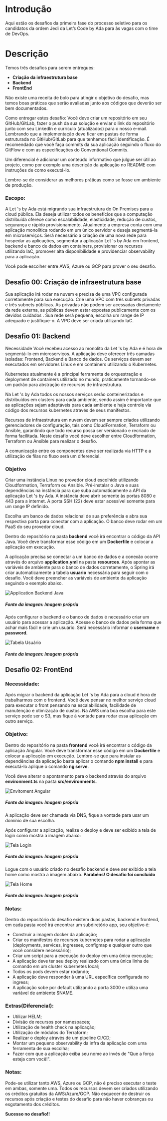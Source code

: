 # **Introdução**
Aqui estão os desafios da primeira fase do processo seletivo para os candidatos da ordem Jedi da Let’s Code by Ada para às vagas com o time de DevOps.
 
# **Descrição**
Temos três desafios para serem entregues:
 
* **Criação da infraestrutura base**
* **Backend**
* **FrontEnd**
 
Não existe uma receita de bolo para atingir o objetivo do desafio, mas temos boas práticas que serão avaliadas junto aos códigos que deverão ser bem documentados.
 
Como entregar estes desafio:
Você deve criar um repositório em seu GitHub/GitLab, fazer o push da sua solução e enviar o link do repositório junto com seu LinkedIn e currículo (atualizados) para o nosso e-mail. Lembrando que a implementação deve ficar em pastas de forma estruturada no GitHub/GitLab para que tenhamos fácil identificação. É recomendado que você faça commits da sua aplicação seguindo o fluxo do GitFlow e com as especificações do Conventional Commits.
 
Um diferencial é adicionar um conteúdo informativo que julgue ser útil ao projeto, como por exemplo uma descrição da aplicação no README com instruções de como executá-lo.
 
Lembre-se de considerar as melhores práticas como se fosse um ambiente de produção.
 
### **Escopo**:
A Let 's by Ada está migrando sua infraestrutura do On Premises para a cloud pública. Ela deseja utilizar todos os benefícios que a computação distribuída oferece como escalabilidade, elasticidade, redução de custos, segurança e rápido provisionamento. Atualmente a empresa conta com uma aplicação monolítica rodando em um único servidor e deseja segmentá-la em microserviços. Será necessário a criação de uma nova rede para hospedar as aplicações, segmentar a aplicação Let 's by Ada em frontend, backend e banco de dados em containers, provisionar os recursos utilizando IaC, promover alta disponibilidade e providenciar observability para a aplicação.
 
Você pode escolher entre AWS, Azure ou GCP para prover o seu desafio.
 
## **Desafio 00: Criação de infraestrutura base**
 
Sua aplicação irá rodar na nuvem e precisa de uma VPC configurada corretamente para sua execução. Crie uma VPC com três subnets privadas e três subnets públicas. As privadas não podem ser acessadas diretamente da rede externa, as públicas devem estar expostas publicamente com os devidos cuidados . Sua rede será pequena, escolha um range de IP adequado e justifique-o. A VPC deve ser criada utilizando IaC.
 
## **Desafio 01: Backend**
 
Necessidade
Você recebeu acesso ao monolito da Let 's by Ada e é hora de segmentá-lo em microserviços. A aplicação deve oferecer três camadas isoladas: Frontend, Backend e Banco de dados.  Os serviços devem ser executados em servidores Linux e em containers utilizando o Kubernetes.
 
Kubernetes atualmente é a principal ferramenta de orquestração e deployment de containers utilizado no mundo, praticamente tornando-se um padrão para abstração de recursos de infraestrutura.
 
Na Let 's by Ada todos os nossos serviços serão conteinerizados e distribuídos em clusters para cada ambiente, sendo assim é importante que as aplicações sejam adaptáveis para cada ambiente e haja controle via código dos recursos kubernetes através de seus manifestos.
 
Recursos de infraestrutura em nuvem devem ser sempre criados utilizando gerenciadores de configuração, tais como CloudFormation, Terraform ou Ansible, garantindo que todo recurso possa ser versionado e recriado de forma facilitada. Neste desafio você deve escolher entre Cloudformation, Terraform ou Ansible para realizar o desafio.
 
A comunicação entre os componentes deve ser realizada via HTTP e a utilização de filas no fluxo será um diferencial.  
 
### **Objetivo**
Criar uma instância Linux  no provedor cloud escolhido utilizando Cloudformation, Terraform ou Ansible.
Pré-instalar o Java e suas dependências na instância para que suba automaticamente a API da aplicação Let 's by Ada.
A instância deve abrir somente às portas 8080 e 443 para a internet. A porta SSH (22) deve estar acessível somente para um range IP definido.
 
Escolha um banco de dados relacional de sua preferência e abra sua respectiva porta para conectar com a aplicação. O banco deve rodar em um PaaS do seu provedor cloud.
 
Dentro do repositório na pasta **backend** você irá encontrar o código da API Java. Você deve transformar esse código em um **Dockerfile** e colocar a aplicação em execução.
 
A aplicação precisa se conectar a um banco de dados e a conexão ocorre através do arquivo **application.yml** na pasta **resources**. Após apontar as variáveis de ambiente para o banco de dados corretamente, o Spring irá criar automaticamente a tabela **usuario** necessária para seguir com o desafio. Você deve preencher as variáveis de ambiente da aplicação seguindo o exemplo abaixo.
 
![Application Backend Java](https://s3-sa-east-1.amazonaws.com/lcpi/f0d632a4-3e51-4d7f-9c18-5c75a257dc51.PNG)
##### Fonte da imagem: Imagem própria
 
Após configurar o backend e o banco de dados é necessário criar um usuário para acessar a aplicação. Acesse o banco de dados pela forma que achar mais fácil e crie um usuário. Será necessário informar o **username** e **password**.
 
![Tabela Usuário](https://s3-sa-east-1.amazonaws.com/lcpi/9e3c8f37-44bc-4964-8740-0ea422fdec07.PNG)
##### Fonte da imagem: Imagem própria
 
## **Desafio 02: FrontEnd**
 
### **Necessidade:**
Após migrar o backend da aplicação Let 's by Ada para a cloud é hora de trabalharmos com o frontend. Você deve pensar no melhor serviço cloud para executar o front pensando na escalabilidade, facilidade de manutenção e otimização de custos.  Na AWS uma boa escolha para este serviço pode ser o S3, mas fique à vontade para rodar essa aplicação em outro serviço.
 
### **Objetivo:**
 
Dentro do repositório na pasta **frontend** você irá encontrar o código da aplicação Angular. Você deve transformar esse código em um **Dockerfile** e colocar a aplicação em execução. Lembre-se que para instalar as dependências da aplicação basta aplicar o comando **npm install** e para executá-lo aplique o comando **ng serve**.
 
Você deve alterar o apontamento para o backend através do arquivo **environment.ts** na pasta **src/environments**.
 
![Envitoment Angular](https://s3-sa-east-1.amazonaws.com/lcpi/a14aa61a-5197-445d-aef4-9c2ad64715ad.PNG)
##### Fonte da imagem: Imagem própria
 
A aplicação deve ser chamada via DNS, fique a vontade para usar um domínio de sua escolha.
 
Após configurar a aplicação, realize o deploy e deve ser exibido a tela de login como mostra a imagem abaixo:
 
![Tela Login](https://s3-sa-east-1.amazonaws.com/lcpi/c92a1db7-fe23-43d7-84b0-ff7b3161e9c6.PNG)
##### Fonte da imagem: Imagem própria
 
Logue com o usuário criado no desafio backend e deve ser exibido a tela home como mostra a imagem abaixo. **Parabéns! O desafio foi concluído**
 
![Tela Home](https://s3-sa-east-1.amazonaws.com/lcpi/bec49cb2-03de-41b6-a5d6-88b9268c62b5.PNG)
##### Fonte da imagem: Imagem própria
 
### **Notas:**
Dentro do repositório do desafio existem duas pastas, backend e frontend, em cada pasta você irá encontrar um subdiretório app, seu objetivo é:
 
* Construir a imagem docker da aplicação;
* Criar os manifestos de recursos kubernetes para rodar a aplicação (deployments, services, ingresses, configmap e qualquer outro que você considere necessário);
* Criar um script para a execução do deploy em uma única execução;
* A aplicação deve ter seu deploy realizado com uma única linha de comando em um cluster kubernetes local;
* Todos os pods devem estar rodando;
* A aplicação deve responder à uma URL específica configurada no ingress;
* A aplicação sobe por default utilizando a porta 3000 e utiliza uma variável de ambiente $NAME.
 
 
### **Extras(Diferencial):**
 
* Utilizar HELM;
* Divisão de recursos por namespaces;
* Utilização de health check na aplicação;
* Utilização de módulos do Terraform;
* Realizar o deploy através de um pipeline CI/CD;
* Montar um pequeno observability da infra da aplicação com uma ferramenta de sua escolha;
* Fazer com que a aplicação exiba seu nome ao invés de "Que a força esteja com você!".
 
### **Notas:**
Pode-se utilizar tanto AWS, Azure ou GCP, não é preciso executar o teste em ambas, somente uma.
Todos os recursos devem ser criados utilizando os créditos gratuitos da AWS/Azure/GCP.
Não esquecer de destruir os recursos após criação e testes do desafio para não haver cobranças ou esgotamento dos créditos.
 
**Sucesso no desafio!!**
 
 

